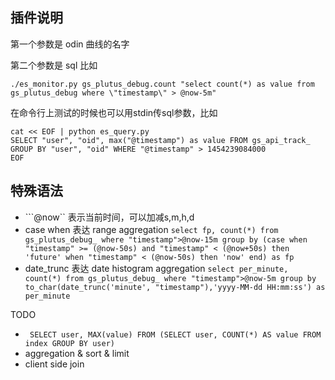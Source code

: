 ## 插件说明

第一个参数是 odin 曲线的名字

第二个参数是 sql 比如

```
./es_monitor.py gs_plutus_debug.count "select count(*) as value from gs_plutus_debug where \"timestamp\" > @now-5m"
```

在命令行上测试的时候也可以用stdin传sql参数，比如

```
cat << EOF | python es_query.py
SELECT "user", "oid", max("@timestamp") as value FROM gs_api_track_ GROUP BY "user", "oid" WHERE "@timestamp" > 1454239084000
EOF
```
## 特殊语法

* ```@now`` 表示当前时间，可以加减s,m,h,d
* case when 表达 range aggregation ```select fp, count(*) from gs_plutus_debug_ where "timestamp">@now-15m group by (case when "timestamp" >= (@now-50s) and "timestamp" < (@now+50s) then 'future' when "timestamp" < (@now-50s) then 'now' end) as fp```
* date_trunc 表达 date histogram aggregation ```select per_minute, count(*) from gs_plutus_debug_ where "timestamp">@now-5m group by to_char(date_trunc('minute', "timestamp"),'yyyy-MM-dd HH:mm:ss') as per_minute```

TODO

* ``` SELECT user, MAX(value) FROM (SELECT user, COUNT(*) AS value FROM index GROUP BY user)```
* aggregation & sort & limit
* client side join